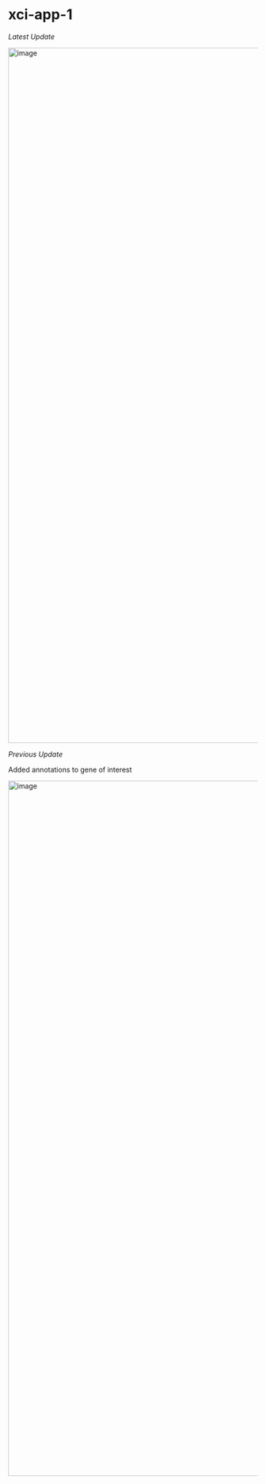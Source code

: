 # xci-app-1


*Latest Update*

<img width="1401" alt="image"
src="https://user-images.githubusercontent.com/71516524/100795213-b19bac80-33ec-11eb-9bc6-b3a2c5dd942f.png">


*Previous Update*

Added annotations to gene of interest

<img width="1401" alt="image"
src="https://user-images.githubusercontent.com/71516524/100287573-df8f7580-2f42-11eb-97d3-35ce6c777f3b.png">